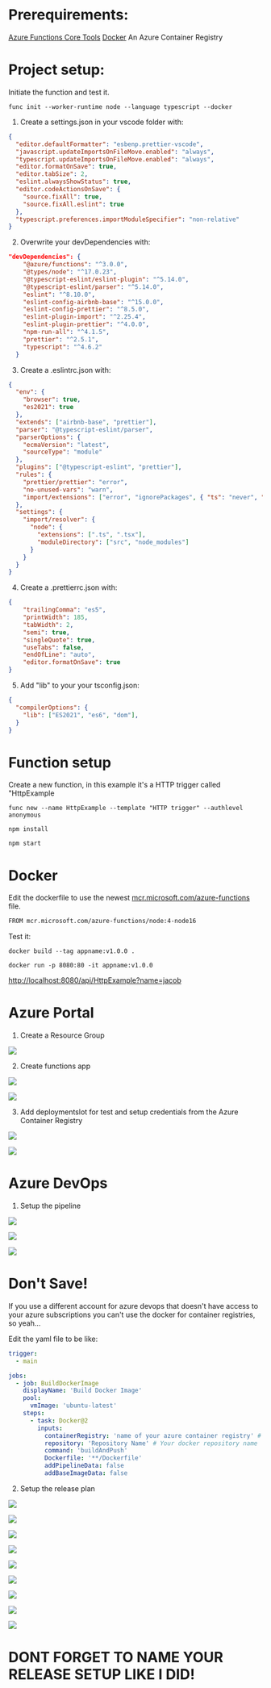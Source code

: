 # Prerequirements:
[Azure Functions Core Tools](https://github.com/Azure/azure-functions-core-tools)
[Docker](https://docs.docker.com/get-docker/)
An Azure Container Registry

# Project setup:
Initiate the function and test it.

```console
func init --worker-runtime node --language typescript --docker

```

1. Create a settings.json in your vscode folder with:
```json
{
  "editor.defaultFormatter": "esbenp.prettier-vscode",
  "javascript.updateImportsOnFileMove.enabled": "always",
  "typescript.updateImportsOnFileMove.enabled": "always",
  "editor.formatOnSave": true,
  "editor.tabSize": 2,
  "eslint.alwaysShowStatus": true,
  "editor.codeActionsOnSave": {
    "source.fixAll": true,
    "source.fixAll.eslint": true
  },
  "typescript.preferences.importModuleSpecifier": "non-relative"
}
```


2. Overwrite your devDependencies with:
```json
"devDependencies": {
    "@azure/functions": "^3.0.0",
    "@types/node": "^17.0.23",
    "@typescript-eslint/eslint-plugin": "^5.14.0",
    "@typescript-eslint/parser": "^5.14.0",
    "eslint": "^8.10.0",
    "eslint-config-airbnb-base": "^15.0.0",
    "eslint-config-prettier": "^8.5.0",
    "eslint-plugin-import": "^2.25.4",
    "eslint-plugin-prettier": "^4.0.0",
    "npm-run-all": "^4.1.5",
    "prettier": "^2.5.1",
    "typescript": "^4.6.2"
  }
```

3. Create a .eslintrc.json with:
```json
{
  "env": {
    "browser": true,
    "es2021": true
  },
  "extends": ["airbnb-base", "prettier"],
  "parser": "@typescript-eslint/parser",
  "parserOptions": {
    "ecmaVersion": "latest",
    "sourceType": "module"
  },
  "plugins": ["@typescript-eslint", "prettier"],
  "rules": {
    "prettier/prettier": "error",
    "no-unused-vars": "warn",
    "import/extensions": ["error", "ignorePackages", { "ts": "never", "tsx": "never" }]
  },
  "settings": {
    "import/resolver": {
      "node": {
        "extensions": [".ts", ".tsx"],
        "moduleDirectory": ["src", "node_modules"]
      }
    }
  }
}
```

4. Create a .prettierrc.json with:
```json
{
    "trailingComma": "es5",    
    "printWidth": 185,
    "tabWidth": 2,
    "semi": true,
    "singleQuote": true,
    "useTabs": false,
    "endOfLine": "auto",
    "editor.formatOnSave": true
}
```

5. Add "lib" to your your tsconfig.json:
```json
{
  "compilerOptions": {
    "lib": ["ES2021", "es6", "dom"],
  }
}
```

# Function setup
Create a new function, in this example it's a HTTP trigger called "HttpExample

```console
func new --name HttpExample --template "HTTP trigger" --authlevel anonymous
```

```console
npm install

npm start
```

# Docker
Edit the dockerfile to use the newest [mcr.microsoft.com/azure-functions](https://hub.docker.com/_/microsoft-azure-functions-node) file.

```bash
FROM mcr.microsoft.com/azure-functions/node:4-node16
```

Test it:

```console
docker build --tag appname:v1.0.0 .

docker run -p 8080:80 -it appname:v1.0.0
```

[http://localhost:8080/api/HttpExample?name=jacob](http://localhost:8080/api/HttpExample?name=jacob)


# Azure Portal

1. Create a Resource Group

![](figs/01-resourcegroup.PNG)

2. Create functions app

![](figs/02-functionapp1.PNG)

![](figs/02-functionapp2.PNG)

3. Add deploymentslot for test and setup credentials from the Azure Container Registry

![](03-functionapp-setup1.PNG)

![](03-functionapp-setup2.PNG)


# Azure DevOps

1. Setup the pipeline

![](figs/04-pipelinesetup1.PNG)

![](figs/04-pipelinesetup2.PNG)

![](figs/04-pipelinesetup3.PNG)

# Don't Save!

If you use a different account for azure devops that doesn't have access to your azure subscriptions you can't use the docker for container registries, so yeah...

Edit the yaml file to be like:

```yaml
trigger:
  - main

jobs:
  - job: BuildDockerImage
    displayName: 'Build Docker Image'
    pool:
      vmImage: 'ubuntu-latest'
    steps:
      - task: Docker@2
        inputs:
          containerRegistry: 'name of your azure container registry' # Your docker registry service connection
          repository: 'Repository Name' # Your docker repository name
          command: 'buildAndPush'
          Dockerfile: '**/Dockerfile'
          addPipelineData: false
          addBaseImageData: false
```

2. Setup the release plan

![](figs/05-releasesetup1.PNG)

![](figs/05-releasesetup2.PNG)

![](figs/05-releasesetup3.PNG)

![](figs/05-releasesetup4.PNG)

![](figs/05-releasesetup5.PNG)

![](figs/05-releasesetup6.PNG)

![](figs/05-releasesetup7.PNG)

![](figs/05-releasesetup8.PNG)

![](figs/05-releasesetup9.PNG)

# DONT FORGET TO NAME YOUR RELEASE SETUP LIKE I DID!
